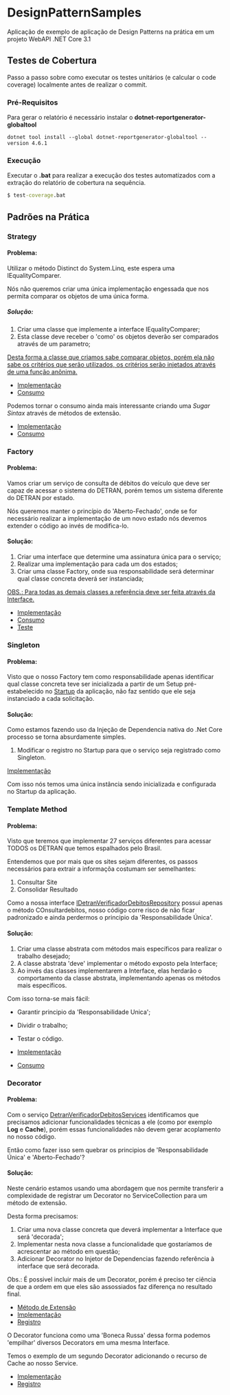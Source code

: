 # DesignPatternSamples
Aplicação de exemplo de aplicação de Design Patterns na prática em um projeto WebAPI .NET Core 3.1
## Testes de Cobertura

Passo a passo sobre como executar os testes unitários (e calcular o code coverage) localmente antes de realizar o commit.

### Pré-Requisitos

Para gerar o relatório é necessário instalar o **dotnet-reportgenerator-globaltool**

```script
dotnet tool install --global dotnet-reportgenerator-globaltool --version 4.6.1
````

### Execução

Executar o **.bat** para realizar a execução dos testes automatizados com a extração do relatório de cobertura na sequência.

```bat
$ test-coverage.bat
```

## Padrões na Prática

### Strategy

#### Problema:

Utilizar o método Distinct do System.Linq, este espera uma IEqualityComparer.

Nós não queremos criar uma única implementação engessada que nos permita comparar os objetos de uma única forma.

##### Solução:

1. Criar uma classe que implemente a interface IEqualityComparer;
2. Esta classe deve receber o 'como' os objetos deverão ser comparados através de um parametro;

<u>Desta forma a classe que criamos sabe comparar objetos, porém ela não sabe os critérios que serão utilizados, os critérios serão injetados através de uma função anônima.</u>

* [Implementação](src/Workbench.Comparer/GenericComparerFactory.cs)
* [Consumo](src/Workbench.GenericComparer.Tests/GenericComparerFactoryTest.cs#L27)

Podemos tornar o consumo ainda mais interessante criando uma *Sugar Sintax* através de métodos de extensão.

* [Implementação](src/Workbench.Linq.Extensions/DistinctExtensions.cs)
* [Consumo](src/Workbench.Linq.Extensions.Tests/DistinctExtensionsTests.cs#L26)

### Factory

#### Problema: 

Vamos criar um serviço de consulta de débitos do veículo que deve ser capaz de acessar o sistema do DETRAN, porém temos um sistema diferente do DETRAN por estado.

Nós queremos manter o princípio do 'Aberto-Fechado', onde se for necessário realizar a implementação de um novo estado nós devemos extender o código ao invés de modifica-lo.

#### Solução:

1. Criar uma interface que determine uma assinatura única para o serviço;
2. Realizar uma implementação para cada um dos estados;
3. Criar uma classe Factory, onde sua responsabilidade será determinar qual classe concreta deverá ser instanciada;

<u>OBS.: Para todas as demais classes a referência deve ser feita através da Interface.</u>

* [Implementação](src/Infra.Repository.Detran/DetranVerificadorDebitosFactory.cs)
* [Consumo](src/Application/Implementations/DetranVerificadorDebitosServices.cs#L20)
* [Teste](src/Infra.Repository.Detran.Tests/DetranVerificadorDebitosFactoryTests.cs#L22)

### Singleton

#### Problema:

Visto que o nosso Factory tem como responsabilidade apenas identificar qual classe concreta teve ser inicializada a partir de um Setup pré-estabelecido no [Startup](src/WebAPI/Startup.cs#L130) da aplicação, não faz sentido que ele seja instanciado a cada solicitação.

#### Solução:

Como estamos fazendo uso da Injeção de Dependencia nativa do .Net Core processo se torna absurdamente simples.

1. Modificar o registro no Startup para que o serviço seja registrado como Singleton.

[Implementação](src/WebAPI/Startup.cs#L111)

Com isso nós temos uma única instância sendo inicializada e configurada no Startup da aplicação.

### Template Method

#### Problema:

Visto que teremos que implementar 27 serviços diferentes para acessar TODOS os DETRAN que temos espalhados pelo Brasil.

Entendemos que por mais que os sites sejam diferentes, os passos necessários para extrair a informaçõa costumam ser semelhantes:

1. Consultar Site
2. Consolidar Resultado

Como a nossa interface [IDetranVerificadorDebitosRepository](src/Application/Repository/IDetranVerificadorDebitosRepository.cs) possui apenas o método COnsultardebitos, nosso código corre risco de não ficar padronizado e ainda perdermos o principio da 'Responsabilidade Única'.

#### Solução:

1. Criar uma classe abstrata com métodos mais específicos para realizar o trabalho desejado;
2. A classe abstrata 'deve' implementar o método exposto pela Interface;
3. Ao invés das classes implementarem a Interface, elas herdarão o comportamento da classe abstrata, implementando apenas os métodos mais específicos.

Com isso torna-se mais fácil:
* Garantir principio da 'Responsabilidade Unica';
* Dividir o trabalho;
* Testar o código.

* [Implementação](src/Infra.Repository.Detran/DetranVerificadorDebitosRepositoryCrawlerBase.cs)
* [Consumo](src/Infra.repository.detran/DetranPEVerificadorDebitosRepository.cs)

### Decorator

#### Problema: 

Com o serviço [DetranVerificadorDebitosServices](src/Application/Implementations/DetranVerificadorDebitosServices.cs) identificamos que precisamos adicionar funcionalidades técnicas a ele (como por exemplo **Log** e **Cache**), porém essas funcionalidades não devem gerar acoplamento no nosso código.

Então como fazer isso sem quebrar os principios de 'Responsabilidade Única' e 'Aberto-Fechado'?

#### Solução:

Neste cenário estamos usando uma abordagem que nos permite transferir a complexidade de registrar um Decorator no ServiceCollection para um método de extensão.

Desta forma precisamos:

1. Criar uma nova classe concreta que deverá implementar a Interface que será 'decorada';
2. Implementar nesta nova classe a funcionalidade que gostaríamos de acrescentar ao método em questão;
3. Adicionar Decorator no Injetor de Dependencias fazendo referência à interface que será decorada.

Obs.: É possivel incluir mais de um Decorator, porém é preciso ter ciência de que a ordem em que eles são assossiados faz diferença no resultado final.

* [Método de Extensão](src/Workbench.DependencyInjection.Extensions/ServiceCollectionExtensions.cs#L10)
* [Implementação](src/Application/Decorators/DetranVerificadorDebitosDecoratorLogger.cs#L23)
* [Registro](src/WebAPI/Startup.cs#L110)

O Decorator funciona como uma 'Boneca Russa' dessa forma podemos 'empilhar' diversos Decorators em uma mesma Interface.

Temos o exemplo de um segundo Decorator adicionando o recurso de Cache ao nosso Service.

* [Implementação](src/Application/Decorators/DetranVerificadorDebitosDecoratorCache.cs#L25)
* [Registro](src/WebAPI/Startup.cs#L09)